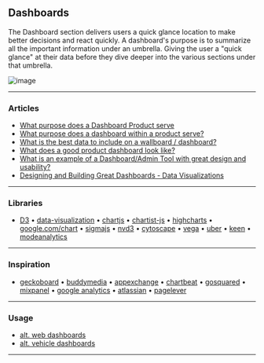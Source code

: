 ## Dashboards

The Dashboard section delivers users a quick glance location to make better decisions and react quickly. A dashboard's purpose is to summarize all the important information under an umbrella. Giving the user a "quick glance" at their data before they dive deeper into the various sections under that umbrella.

![image](https://cpdocs3.netlify.app/images/DXM/Dashboard/Optimization-Dashboard.jpg)

---

### Articles
- [What purpose does a Dashboard Product serve](http://www.quora.com/User-Interfaces/What-purpose-does-a-Dashboard-within-a-Product-serve)
- [What purpose does a dashboard within a product serve?](https://www.quora.com/User-Interfaces/What-purpose-does-a-dashboard-within-a-product-serve)
- [What is the best data to include on a wallboard / dashboard?](http://www.quora.com/What-is-the-best-data-to-include-on-a-wallboard-dashboard)
- [What does a good product dashboard look like?](http://www.quora.com/What-does-a-good-product-dashboard-look-like)
- [What is an example of a Dashboard/Admin Tool with great design and usability?](http://www.quora.com/Web-Design/What-is-an-example-of-a-Dashboard-Admin-Tool-with-great-design-and-usability)
- [Designing and Building Great Dashboards - Data Visualizations](https://www.geckoboard.com/blog/designing-and-building-dashboards-data-visualisations/)

---

### Libraries

- [D3](https://d3js.org/) •
[data-visualization](https://github.com/showcases/data-visualization) •
[chartjs](http://www.chartjs.org/) •
[chartist-js](http://gionkunz.github.io/chartist-js/examples.html) •
[highcharts](https://www.highcharts.com/demo) •
[google.com/chart](https://developers.google.com/chart/interactive/docs/gallery) •
[sigmajs](http://sigmajs.org/) •
[nvd3](http://nvd3.org/examples/index.html) •
[cytoscape](http://js.cytoscape.org/#demos) •
[vega](https://vega.github.io/vega/examples/) •
[uber](http://uber.github.io/deck.gl/#/examples/overview) •
[keen](http://keen.github.io/keen-dataviz.js/) •
[modeanalytics](https://about.modeanalytics.com/data-sources/)

---

### Inspiration
- [geckoboard](http://www.geckoboard.com) •
[buddymedia](http://www.buddymedia.com/products/dashboard) •
[appexchange](http://appexchange.salesforce.com) •
[chartbeat](http://chartbeat.com) •
[gosquared](https://www.gosquared.com) •
[mixpanel](https://mixpanel.com) •
[google analytics](http://www.google.com/analytics) •
[atlassian](https://marketplace.atlassian.com) •
[pagelever](http://pagelever.com/products)

---

### Usage
- [alt. web dashboards](https://dribbble.com/search/dashboard)
- [alt. vehicle dashboards](https://www.davidbanthony.me/blog/2016/7/25/oled-vehicle-displays)

---

